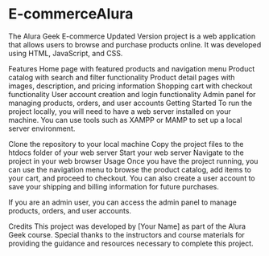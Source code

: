 # E-commerceAlura
The Alura Geek E-commerce Updated Version project is a web application that allows users to browse and purchase products online. It was developed using HTML, JavaScript, and CSS.

Features
Home page with featured products and navigation menu
Product catalog with search and filter functionality
Product detail pages with images, description, and pricing information
Shopping cart with checkout functionality
User account creation and login functionality
Admin panel for managing products, orders, and user accounts
Getting Started
To run the project locally, you will need to have a web server installed on your machine. You can use tools such as XAMPP or MAMP to set up a local server environment.

Clone the repository to your local machine
Copy the project files to the htdocs folder of your web server
Start your web server
Navigate to the project in your web browser
Usage
Once you have the project running, you can use the navigation menu to browse the product catalog, add items to your cart, and proceed to checkout. You can also create a user account to save your shipping and billing information for future purchases.

If you are an admin user, you can access the admin panel to manage products, orders, and user accounts.

Credits
This project was developed by [Your Name] as part of the Alura Geek course. Special thanks to the instructors and course materials for providing the guidance and resources necessary to complete this project.
